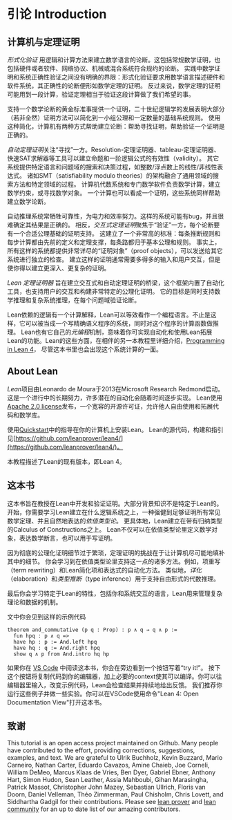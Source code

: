 引论 Introduction
============

计算机与定理证明
-----------------------------

*形式化验证* 用逻辑和计算方法来建立数学语言的论断。这包括常规数学证明，也包括硬件或者软件、网络协议、机械或混合系统符合规约的论断。
实践中数学证明和系统正确性验证之间没有明确的界限：形式化验证要求用数学语言描述硬件和软件系统，其正确性的论断便形如数学定理的证明。
反过来说，数学定理的证明可能用到一段计算，验证定理相当于验证这段计算做了我们希望的事。

支持一个数学论断的黄金标准事提供一个证明，二十世纪逻辑学的发展表明大部分（若非全然）证明方法可以简化到一小组公理和一定数量的基础系统规则。
使用这种简化，计算机有两种方式帮助建立论断：帮助寻找证明，帮助验证一个证明是正确的。

*自动定理证明*关注“寻找”一方。Resolution-定理证明器、tableau-定理证明器、快速SAT求解器等工具可以建立命题和一阶逻辑公式的有效性（validity）。
其它系统提供特定语言和问题域的搜索和决策过程，如整数/浮点数上的线性/非线性表达式。
诸如SMT（satisfiability modulo theories）的架构融合了通用领域的搜索方法和特定领域的过程。
计算机代数系统和专门数学软件负责数学计算，建立数学约束，或寻找数学对象。
一个计算也可以看成一个证明，这些系统同样帮助建立数学论断。

自动推理系统常牺牲可靠性，为电力和效率努力。这样的系统可能有bug，并且很难确定其结果是正确的。
相反，*交互式定理证明*聚焦于“验证”一方，每个论断要有一个合适公理基础的证明支持。
这建立了一个非常高的标准：每条推断规则和每步计算都由先前的定义和定理支撑，每条路都归于基本公理和规则。
事实上，所有这样的系统都提供非常详尽的“证明对象”（proof objects），可以发送给其它系统进行独立的检查。
建立这样的证明通常需要多得多的输入和用户交互，但是使你得以建立更深入、更复杂的证明。

*Lean 定理证明器* 旨在建立交互式和自动定理证明的桥梁，这个框架内置了自动化工具，也支持用户的交互和构建非常特定的公理化证明。
它的目标是同时支持数学推理和复杂系统推理，在每个问题域验证论断。

Lean依赖的逻辑有一个计算解释，Lean可以等效看作一个编程语言。不止是这样，它可以被当成一个写精确语义程序的系统，同时对这个程序的计算函数做推理。
Lean也有它自己的*元编程*机制，意味着你可实现自动化和使用Lean拓展Lean的功能。Lean的这些方面，在相伴的另一本教程里详细介绍，[Programming in Lean 4](TBD)，
尽管这本书里也会出现这个系统计算的一面。

About Lean
----------

*Lean*项目由Leonardo de Moura于2013在Microsoft Research Redmond启动。这是一个进行中的长期努力，许多潜在的自动化会随着时间逐步实现。
Lean使用[Apache 2.0 license](LICENSE)发布，一个宽容的开源许可证，允许他人自由使用和拓展代码和数学库。

使用[Quickstart](https://github.com/leanprover/lean4/blob/master/doc/quickstart.md)中的指导在你的计算机上安装Lean。
Lean的源代码，构建和指引见[https://github.com/leanprover/lean4/](https://github.com/leanprover/lean4/)。

本教程描述了Lean的现有版本，即Lean 4。

这本书
---------------

这本书旨在教授在Lean中开发和验证证明。大部分背景知识不是特定于Lean的。
开始，你需要学习Lean建立在什么逻辑系统之上，一种强健到足够证明所有常见数学定理、并且自然地表达的*依值类型论*。
更具体地，Lean建立在带有归纳类型的Calculus of Constructions之上。
Lean不仅可以在依值类型论里定义数学对象，表达数学断言，也可以用于写证明。

因为彻底的公理化证明细节过于繁琐，定理证明的挑战在于让计算机尽可能地填补其中的细节。
你会学习到在依值类型论里支持这一点的诸多方法。例如，项重写（term rewriting）和Lean简化项和表达式的自动化方法。
类似地，*详化*（elaboration）和*类型推断*（type inference）用于支持自由形式的代数推理。

最后你会学习特定于Lean的特性，包括你和系统交互的语言，Lean用来管理复杂理论和数据的机制。

文中你会见到这样的示例代码

```lean
theorem and_commutative (p q : Prop) : p ∧ q → q ∧ p :=
  fun hpq : p ∧ q =>
  have hp : p := And.left hpq
  have hq : q := And.right hpq
  show q ∧ p from And.intro hq hp
```

如果你在 [VS Code](https://code.visualstudio.com/) 中阅读这本书，你会在旁边看到一个按钮写着“try it!”。
按下这个按钮将复制代码到你的编辑器，加上必要的context使其可以编译。你可以往编辑器里输入，改变示例代码，Lean会检查结果并持续地给出反馈。
我们推荐你运行这些例子并做一些实验。你可以在VSCode使用命令"Lean 4: Open Documentation View"打开这本书。

致谢
---------------

This tutorial is an open access project maintained on Github. Many people have contributed to the effort, providing
corrections, suggestions, examples, and text. We are grateful to Ulrik Buchholz, Kevin Buzzard, Mario Carneiro, Nathan
Carter, Eduardo Cavazos, Amine Chaieb, Joe Corneli, William DeMeo, Marcus Klaas de Vries, Ben Dyer, Gabriel Ebner,
Anthony Hart, Simon Hudon, Sean Leather, Assia Mahboubi, Gihan Marasingha, Patrick Massot, Christopher John Mazey,
Sebastian Ullrich, Floris van Doorn, Daniel Velleman, Théo Zimmerman, Paul Chisholm, Chris Lovett, and Siddhartha Gadgil for their contributions.  Please see [lean prover](https://github.com/leanprover/) and [lean community](https://github.com/leanprover-community/) for an up to date list
of our amazing contributors.
